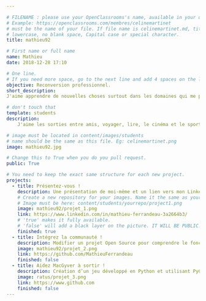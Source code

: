 ```yaml
---

# FILENAME : please use your OpenClassrooms's name, available in your url.
# Example: https://openclassrooms.com/membres/celinemartinet
# must be the name of your file. If file name is celinemartinet.md, title is celinemartinet.
# lowercase, no blank space, Capital case or special character.
title: mathieu92

# First name or full name
name: Mathieu
date: 2018-12-28 17:10

# One line.
# If you need more space, go to the next line and add 4 spaces on the left, as in 'description'.
objective: Reconversion professionnel.
short_description: 
J'aime apprendre de nouvelles choses surtout dans les domaines qui me passionnent.

# don't touch that
template: students
description:
    J'aime les sorties entre amis, voyager, lire, le cinéma et le sport en général, je pratique d'ailleurs la musculation. 

# image must be located in content/images/students
# name should be the same as this file. Eg: celinemartinet.png
image: mathieu92.jpg

# Change this to True when you do you pull request.
public: True

# You need to keep the exact same structure for each new project.
projects:
  - title: Présentez-vous !
    description: Une présentation de moi-même et un lien vers mon LinkedIn.
    # Create a new repository for your images. Name it the same as your nickname and profile picture.
    # Image must be here: content/students/yourrepo/project1.png
    image: mathieu92/projet_1.png
    link: https://www.linkedin.com/in/mathieu-ferrandeau-3a2664b3/
    # 'true' makes it fully available.
    # 'false' will add a black layer on the picture. IT WILL BE PUBLIC!
    finished: true
  - title: Intégrez la communauté !
    description: Modifier un projet Open Source pour comprendre le fonctionnement de Git, de Github et des pull requests. 
    image: mathieu92/projet_2.png
    link: https://github.com/MathieuFerrandeau
    finished: false
  - title: Aidez MacGyver à sortir !
    description: Création d’un jeu développé en Python et utilisant PyGame.
    image: ratus/projet_3.png
    link: https://www.github.com
    finished: false
---
```


